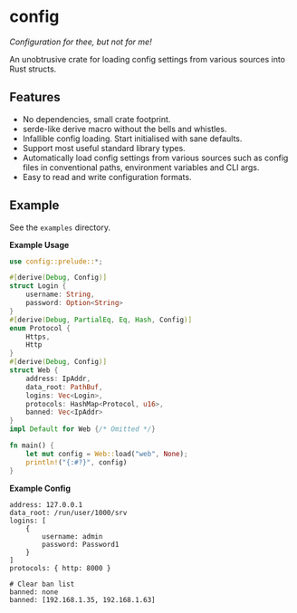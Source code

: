 # config
*Configuration for thee, but not for me!*

An unobtrusive crate for loading config settings from various sources into Rust structs.

## Features
- No dependencies, small crate footprint.
- serde-like derive macro without the bells and whistles.
- Infallible config loading. Start initialised with sane defaults.
- Support most useful standard library types.
- Automatically load config settings from various sources such as config files in conventional paths, environment variables and CLI args.
- Easy to read and write configuration formats.

## Example

See the `examples` directory.

**Example Usage**
```rust
use config::prelude::*;

#[derive(Debug, Config)]
struct Login {
    username: String,
    password: Option<String>
}
#[derive(Debug, PartialEq, Eq, Hash, Config)]
enum Protocol {
    Https,
    Http
}
#[derive(Debug, Config)]
struct Web {
    address: IpAddr,
    data_root: PathBuf,
    logins: Vec<Login>,
    protocols: HashMap<Protocol, u16>,
    banned: Vec<IpAddr>
}
impl Default for Web {/* Omitted */}

fn main() {
    let mut config = Web::load("web", None);
    println!("{:#?}", config)
}
```
**Example Config**
```
address: 127.0.0.1
data_root: /run/user/1000/srv
logins: [
    {
        username: admin
        password: Password1
    }
]
protocols: { http: 8000 }

# Clear ban list
banned: none
banned: [192.168.1.35, 192.168.1.63]
```
